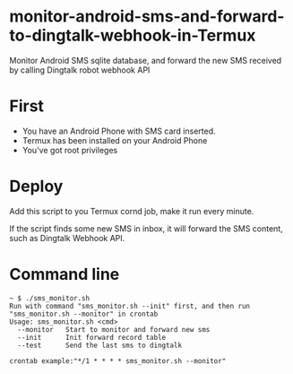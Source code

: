 # monitor-android-sms-and-forward-to-dingtalk-webhook-in-Termux
Monitor Android SMS sqlite database, and forward the new SMS received by calling Dingtalk robot webhook API

# First

- You have an Android Phone with SMS card inserted.
- Termux has been installed on your Android Phone
- You've got root privileges

# Deploy

Add this script to you Termux cornd job, make it run every minute.

If the script finds some new SMS in inbox, it will forward the SMS content, such as Dingtalk Webhook API.

# Command line

```
~ $ ./sms_monitor.sh 
Run with command "sms_monitor.sh --init" first, and then run "sms_monitor.sh --monitor" in crontab
Usage: sms_monitor.sh <cmd>
  --monitor   Start to monitor and forward new sms
  --init      Init forward record table
  --test      Send the last sms to dingtalk

crontab example:"*/1 * * * * sms_monitor.sh --monitor"
```